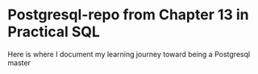 # Postgresql-repo from Chapter 13 in Practical SQL
Here is where I document my learning journey toward being a Postgresql master

